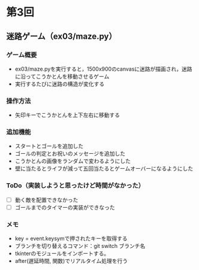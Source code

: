 # 第3回
## 迷路ゲーム（ex03/maze.py）
### ゲーム概要
- ex03/maze.pyを実行すると，1500x900のcanvasに迷路が描画され，迷路に沿ってこうかとんを移動させるゲーム
- 実行するたびに迷路の構造が変化する
### 操作方法
- 矢印キーでこうかとんを上下左右に移動する
### 追加機能
- スタートとゴールを追加した
- ゴールの判定とお祝いのメッセージを追加した
- こうかとんの画像をランダムで変わるようにした
- 壁に当たるとライフが減って五回当たるとゲームオーバーになるようにした
### ToDo（実装しようと思ったけど時間がなかった）
- [ ] 動く敵を配置できなかった
- [ ] ゴールまでのタイマーの実装ができなった
### メモ
- key = event.keysymで押されたキーを取得する
- ブランチを切り替えるコマンド：git switch ブランチ名
- tkinterのモジュールをインポートする。
- after(遅延時間, 関数)でリアルタイム処理を行う